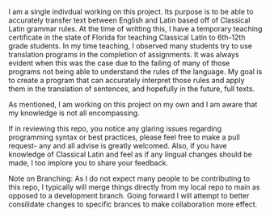 I am a single indivdual working on this project. Its purpose is to be able to accurately transfer text between English and Latin based off of Classical Latin grammar rules.
At the time of writting this, I have a temporary teaching certificate in the state of Florida for teaching Classical Latin to 6th-12th grade students.
In my time teaching, I observed many students try to use translation programs in the completion of assignments. It was always evident when this was the case due to
the failing of many of those programs not being able to understand the rules of the language. My goal is to create a program that can accurately interpret those rules and 
apply them in the translation of sentences, and hopefully in the future, full texts. 

As mentioned, I am working on this project on my own and I am aware that my knowledge is not all encompassing. 

If in reviewing this repo, you notice any glaring issues regarding programming syntax or best practices, please feel free to make a pull request- any and all advise is greatly welcomed. 
Also, if you have knowledge of Classical Latin and feel as if any lingual changes should be made, I too implore you to share your feedback.

Note on Branching: As I do not expect many people to be contributing to this repo, I typically will merge things directly from my local repo to main as opposed to a development branch. Going forward I will attempt to better consilidate changes to specific brances to make collaboration more effect.
